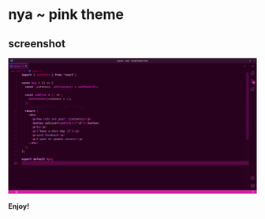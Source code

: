 # nya ~ pink theme




## screenshot

<p align="center"><img src="./screenshots/nya.jpg" alt="nya screenshot"></p>

**Enjoy!**
